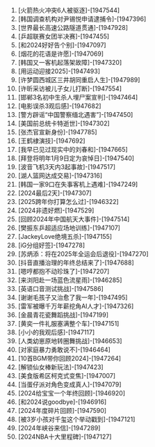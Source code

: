 
1. [火箭热火冲突6人被驱逐]-[1947544]
1. [韩国调查机构对尹锡悦申请逮捕令]-[1947396]
1. [世界最长高速公路隧道贯通]-[1947928]
1. [乒超联赛女团半决赛]-[1947455]
1. [和2024好好告个别]-[1947097]
1. [烟花的花语是许愿]-[1947069]
1. [韩国又一客机起落架故障]-[1947320]
1. [用运动迎接2025]-[1947493]
1. [许梦圆西城区三井胡同重启人生]-[1947989]
1. [许昕采访被儿子女儿打断]-[1947554]
1. [邯郸3名初中生杀人埋尸案宣判]-[1947464]
1. [电影误杀3观后感]-[1947682]
1. [警方辟谣“中国警察缅北遇害”]-[1947450]
1. [美国前总统卡特逝世]-[1947302]
1. [张杰官宣新身份]-[1947785]
1. [王鹤棣演技]-[1947692]
1. [我早已见过现实中的刘春和]-[1947665]
1. [拜登将明年1月9日定为哀悼日]-[1947540]
1. [波音飞机3天内3起事故]-[1947517]
1. [湖人篮网达成交易]-[1947316]
1. [韩国一家9口在失事客机上遇难]-[1947249]
1. [2024最后2天]-[1947307]
1. [2025跨年你打算怎么过]-[1946322]
1. [2024非遗好燃]-[1947529]
1. [回顾2024年中国航天大事件]-[1947514]
1. [樊振东乒超适应场地训练]-[1947107]
1. [JackeyLove绝境五杀]-[1947155]
1. [iG分组好签]-[1947278]
1. [苏炳添：将在2025年全运会后退役]-[1947270]
1. [抖音直播治理的年终总结来了]-[1947688]
1. [嗯哼都抱不动珍珠了]-[1947207]
1. [来浏阳赴一场蓝色流星雨]-[1946285]
1. [英语口音测试挑战]-[1947586]
1. [谢谢毛孩子又治愈了我一年]-[1947495]
1. [雷军被曝千万年薪挖角AI人才]-[1947326]
1. [金晨青花瓷舞蹈挑战]-[1947199]
1. [黄奕一件礼服塞满整个车]-[1947151]
1. [小小的我观后感]-[1947117]
1. [人类幼崽原地转圈舞挑战]-[1946653]
1. [对家庭暴力勇敢说不]-[1946464]
1. [10首BGM带你回顾2024]-[1947264]
1. [解锁仙女棒新玩法]-[1947423]
1. [美食版希区柯克式变焦]-[1947007]
1. [当蛋仔派对角色变成真人]-[1947079]
1. [2024给宝宝一个年终回顾]-[1946920]
1. [和2024说goodbye]-[1946916]
1. [2024年度碎片回顾]-[1947590]
1. [被3岁小孩对千玺这个举动戳到]-[1947121]
1. [2024年峡谷来信]-[1947289]
1. [2024NBA十大里程碑]-[1947127]